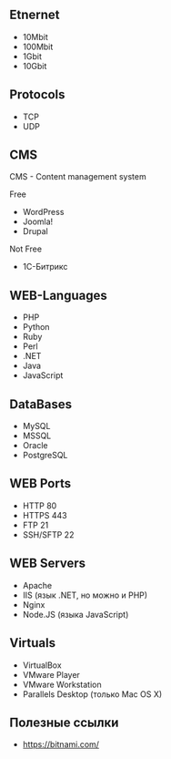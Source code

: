 Etnernet
---

- 10Mbit
- 100Mbit
- 1Gbit
- 10Gbit

Protocols
---

- TCP
- UDP

CMS
---

CMS - Content management system

Free

- WordPress
- Joomla!
- Drupal

Not Free

- 1С-Битрикс

WEB-Languages
---

- PHP
- Python
- Ruby
- Perl
- .NET
- Java
- JavaScript

DataBases
---

- MySQL
- MSSQL
- Oracle
- PostgreSQL

WEB Ports
---

- HTTP 80
- HTTPS 443
- FTP 21
- SSH/SFTP 22

WEB Servers
---

- Apache
- IIS (язык .NET, но можно и PHP)
- Nginx
- Node.JS (языка JavaScript)

Virtuals
---

- VirtualBox
- VMware Player
- VMware Workstation
- Parallels Desktop (только Mac OS X)

Полезные ссылки
---

- https://bitnami.com/
